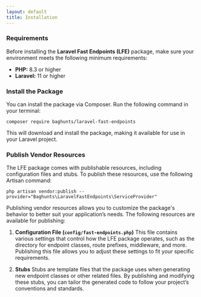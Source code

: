 ```yaml
---
layout: default
title: Installation
---
```


### Requirements

Before installing the **Laravel Fast Endpoints (LFE)** package, make sure your environment meets the following minimum requirements:

- **PHP:** 8.3 or higher
- **Laravel:** 11 or higher

### Install the Package

You can install the package via Composer. Run the following command in your terminal:

```shell
composer require baghunts/laravel-fast-endpoints
```

This will download and install the package, making it available for use in your Laravel project.

### Publish Vendor Resources

The LFE package comes with publishable resources, including configuration files and stubs. To publish these resources, use the following Artisan command:

```shell
php artisan vendor:publish --provider="Baghunts\LaravelFastEndpoints\ServiceProvider"
```

Publishing vendor resources allows you to customize the package's behavior to better suit your application’s needs. The following resources are available for publishing:

1. **Configuration File (`config/fast-endpoints.php`)**
   This file contains various settings that control how the LFE package operates, such as the directory for endpoint classes, route prefixes, middleware, and more. Publishing this file allows you to adjust these settings to fit your specific requirements.

2. **Stubs**
   Stubs are template files that the package uses when generating new endpoint classes or other related files. By publishing and modifying these stubs, you can tailor the generated code to follow your project’s conventions and standards.
